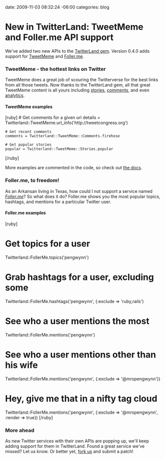 date: 2009-11-03 08:32:24 -06:00
categories: blog

# New in TwitterLand: TweetMeme and Foller.me API support
We've added two new APIs to the <a href="http://gemcutter.org/gems/twitterland">TwitterLand gem</a>. Version 0.4.0 adds support for <a href="http://tweetmeme.com">TweetMeme</a> and <a href="http://foller.me">Foller.me</a>.
<!--more-->

<h3>TweetMeme - the hottest links on Twitter</h3>

TweetMeme does a great job of scouring the Twitterverse for the best links from all those tweets. Now thanks to the TwitterLand gem, all that great TweetMeme content is all yours including <a href="http://help.tweetmeme.com/2009/10/12/stories-api/">stories</a>, <a href="http://help.tweetmeme.com/2009/10/12/comments-api/">comments</a>, and even <a href="http://help.tweetmeme.com/2009/10/12/analytics-api/">analytics</a>.

<h4>TweetMeme examples</h4>
[ruby]
    # Get comments for a given url
    details = Twitterland::TweetMeme.url_info('http://tweetcongress.org')
    
    # Get recent comments
    comments = Twitterland::TweetMeme::Comments.firehose
    
    # Get popular stories
    popular = Twitterland::TweetMeme::Stories.popular
    
[/ruby]

More examples are commented in the code, so check out <a href="http://rdoc.info/projects/squeejee/twitterland">the docs</a>.

<h3>Foller.me, to freedom!</h3>

As an Arkansan living in Texas, how could I not support a service named <em><a href="http://foller.me">Foller.me</a></em>?  So what does it do? Foller.me shows you the most popular topics, hashtags, and mentions for a particular Twitter user.

<h4>Foller.me examples</h4>

[ruby]
# Get topics for a user
Twitterland::FollerMe.topics('pengwynn')

# Grab hashtags for a user, excluding some
Twitterland::FollerMe.hashtags('pengwynn', {:exclude => 'ruby,rails')

# See who a user mentions the most
Twitterland::FollerMe.mentions('pengwynn')

# See who a user mentions other than his wife
Twitterland::FollerMe.mentions('pengwynn', {:exclude => '@mrspengwynn'})

# Hey, give me that in a nifty tag cloud
Twitterland::FollerMe.mentions('pengwynn', {:exclude => '@mrspengwynn', :render => true})
[/ruby]

<h3>More ahead</h3>

As new Twitter services with their own APIs are popping up, we'll keep adding support for them in TwitterLand. Found a great service we've missed? Let us know. Or better yet, <a href="http://github.com/squeejee/twitterland">fork us</a> and submit a patch!
